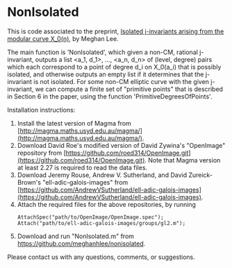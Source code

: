 # NonIsolated

This is code associated to the preprint, [Isolated j-invariants arising from the modular curve X_0(n)](https://doi.org/10.48550/arXiv.2507.19462), by Meghan Lee.

The main function is 'NonIsolated', which given a non-CM, rational j-invariant, outputs a list <a_1, d_1>, ..., <a_n, d_n> of (level, degree) pairs which each correspond to a point of degree d_i on X_0(a_i) that is possibly isolated, and otherwise outputs an empty list if it determines that the j-invariant is not isolated. For some non-CM elliptic curve with the given j-invariant, we can compute a finite set of "primitive points" that is described in Section 6 in the paper, using the function 'PrimitiveDegreesOfPoints'. 

Installation instructions:
1. Install the latest version of Magma from [http://magma.maths.usyd.edu.au/magma/](http://magma.maths.usyd.edu.au/magma/).
2. Download David Roe's modified version of David Zywina's "OpenImage" repository from [https://github.com/roed314/OpenImage.git](https://github.com/roed314/OpenImage.git). Note that Magma version at least 2.27 is required to read the data files.
3. Download Jeremy Rouse, Andrew V. Sutherland, and David Zureick-Brown's "ell-adic-galois-images" from [https://github.com/AndrewVSutherland/ell-adic-galois-images](https://github.com/AndrewVSutherland/ell-adic-galois-images).
4. Attach the required files for the above repositories, by running
   ```
   AttachSpec("path/to/OpenImage/OpenImage.spec");
   Attach("path/to/ell-adic-galois-images/groups/gl2.m");
   ```
5. Download and run "NonIsolated.m" from https://github.com/meghanhlee/nonisolated.

Please contact us with any questions, comments, or suggestions.
